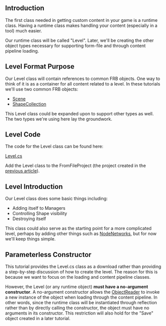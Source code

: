 ## Introduction

The first class needed in getting custom content in your game is a runtime class. Having a runtime class makes handling your content (especially in a tool) much easier.

Our runtime class will be called "Level". Later, we'll be creating the other object types necessary for supporting form-file and through content pipeline loading.

## Level Format Purpose

Our Level class will contain references to common FRB objects. One way to think of it is as a container for all content related to a level. In these tutorials we'll use two common FRB objects:

-   [Scene](/frb/docs/index.php?title=FlatRedBall.Scene.md "FlatRedBall.Scene")
-   [ShapeCollection](/frb/docs/index.php?title=FlatRedBall.Math.Geometry.ShapeCollection.md "FlatRedBall.Math.Geometry.ShapeCollection")

This Level class could be expanded upon to support other types as well. The two types we're using here lay the groundwork.

## Level Code

The code for the Level class can be found here:

[Level.cs](/frb/docs/images/d/d4/Level.cs.md "Level.cs")

Add the Level class to the FromFileProject (the project created in the [previous article](/frb/docs/index.php?title=FlatRedBallXna:Tutorials:Custom_Files_and_Content_Pipeline:Setting_up_your_projects.md "FlatRedBallXna:Tutorials:Custom Files and Content Pipeline:Setting up your projects")).

## Level Introduction

Our Level class does some basic things including:

-   Adding itself to Managers
-   Controlling Shape visibility
-   Destroying itself

This class could also serve as the starting point for a more complicated level, perhaps by adding other things such as [NodeNetworks](/frb/docs/index.php?title=FlatRedBall.AI.Pathfinding.NodeNetwork.md "FlatRedBall.AI.Pathfinding.NodeNetwork"), but for now we'll keep things simple.

## Parameterless Constructor

This tutorial provides the Level.cs class as a download rather than providing a step-by-step discussion of how to create the level. The reason for this is because we want to focus on the loading and content pipeline classes.

However, the Level (or any runtime object) **must have a no-argument constructor**. A no-argument constructor allows the [ObjectReader](/frb/docs/index.php?title=FlatRedBall.Content.ObjectReader&action=edit&redlink=1.md "FlatRedBall.Content.ObjectReader (page does not exist)") to invoke a new instance of the object when loading through the content pipeline. In other words, since the runtime class will be instantiated through reflection rather than by directly calling the constructor, the object must have no arguments in its constructor. This restriction will also hold for the "Save" object created in a later tutorial.
